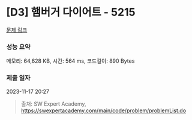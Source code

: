 # [D3] 햄버거 다이어트 - 5215 

[문제 링크](https://swexpertacademy.com/main/code/problem/problemDetail.do?contestProbId=AWT-lPB6dHUDFAVT) 

### 성능 요약

메모리: 64,628 KB, 시간: 564 ms, 코드길이: 890 Bytes

### 제출 일자

2023-11-17 20:27



> 출처: SW Expert Academy, https://swexpertacademy.com/main/code/problem/problemList.do